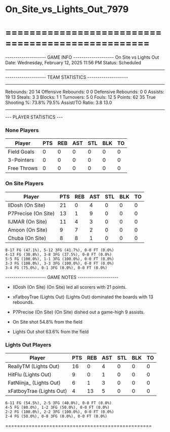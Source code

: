 # On_Site_vs_Lights_Out_7979

==================================================
==================================================

-------------------- GAME INFO --------------------
On Site vs Lights Out
Date: Wednesday, February 12, 2025 11:56 PM
Status: Scheduled

--------------------------------------------------

-------------------- TEAM STATISTICS --------------------

---------------------------------------------------------------------------
Rebounds:                 20                        14
Offensive Rebounds:       0                         0
Defensive Rebounds:       0                         0
Assists:                  19                        13
Steals:                   3                         3
Blocks:                   1                         1
Turnovers:                5                         0
Fouls:                    12                        5
Points:                   62                        35
True Shooting %:          73.8%                     79.5%
Assist/TO Ratio:          3.8                       13.0

--------------------------------------------------

--- PLAYER STATISTICS ---

### None Players

|Player|PTS|REB|AST|STL|BLK|TO|
|---|---|---|---|---|---|---|
|Field Goals|0|0|0|0|0|0|
|3-Pointers|0|0|0|0|0|0|
|Free Throws|0|0|0|0|0|0|

### On Site Players

|Player|PTS|REB|AST|STL|BLK|TO|
|---|---|---|---|---|---|---|
|IlDosh (On Site)|21|0|4|0|0|0|
|P7Precise (On Site)|13|1|9|0|0|0|
|llJMAR (On Site)|11|4|3|0|0|0|
|Amoon (On Site)|9|7|2|0|0|0|
|Chuba (On Site)|8|8|1|0|0|0|

```
8-17 FG (47.1%), 5-12 3FG (41.7%), 0-0 FT (0.0%)
4-13 FG (30.8%), 3-8 3FG (37.5%), 0-0 FT (0.0%)
5-5 FG (100.0%), 1-1 3FG (100.0%), 0-0 FT (0.0%)
3-3 FG (100.0%), 3-3 3FG (100.0%), 0-0 FT (0.0%)
3-4 FG (75.0%), 0-1 3FG (0.0%), 0-0 FT (0.0%)
```

-------------------- GAME NOTES --------------------

* IlDosh (On Site) (On Site) led all scorers with 21 points.
* xFatboyTrae (Lights Out) (Lights Out) dominated the boards with 13 rebounds.
* P7Precise (On Site) (On Site) dished out a game-high 9 assists.

* On Site shot 54.8% from the field

* Lights Out shot 63.6% from the field

### Lights Out Players

|Player|PTS|REB|AST|STL|BLK|TO|
|---|---|---|---|---|---|---|
|ReallyTM (Lights Out)|16|0|4|0|0|0|
|HitFlu (Lights Out)|9|0|1|0|0|0|
|FatNiinja_ (Lights Out)|6|1|3|0|0|0|
|xFatboyTrae (Lights Out)|4|13|5|0|0|0|

```
6-11 FG (54.5%), 2-5 3FG (40.0%), 0-0 FT (0.0%)
4-5 FG (80.0%), 1-2 3FG (50.0%), 0-0 FT (0.0%)
2-2 FG (100.0%), 2-2 3FG (100.0%), 0-0 FT (0.0%)
2-4 FG (50.0%), 0-0 3FG (0.0%), 0-0 FT (0.0%)
```

==================================================
